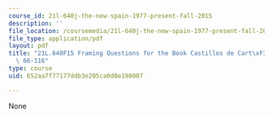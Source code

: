 ```yaml
---
course_id: 21l-640j-the-new-spain-1977-present-fall-2015
description: ''
file_location: /coursemedia/21l-640j-the-new-spain-1977-present-fall-2015/652aa7f77177ddb3e205ca0d8e198007_MIT21L_640JF15_Cas2.pdf
file_type: application/pdf
layout: pdf
title: "21L.640F15 Framing Questions for the Book Castillos de Cart\xF3n from pages\
  \ 66-116"
type: course
uid: 652aa7f77177ddb3e205ca0d8e198007

---
```

None